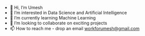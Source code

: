 - 👋 Hi, I’m Umesh
- 👀 I’m interested in Data Science and Artificial Intelligence
- 🌱 I’m currently learning Machine Learning
- 💞️ I’m looking to collaborate on exciting projects
- 📫 How to reach me - drop an email workforumesh@gmail.com

<!---
imumi17/imumi17 is a ✨ special ✨ repository because its `README.md` (this file) appears on your GitHub profile.
You can click the Preview link to take a look at your changes.
--->
